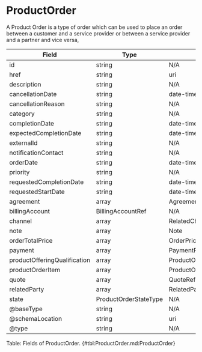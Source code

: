 <!--
    ATTENTION: This file was generated via gradle!
               Do NOT manually edit this file! Any such changes will be overwritten!
-->

# ProductOrder

A Product Order is a type of order which  can  be used to place an order between a customer and a service provider or between a service provider and a partner and vice versa,

| Field | Type | Format | Required |
|-------|---|--------|---|
| id | string | N/A | No |
| href | string | uri | No |
| description | string | N/A | No |
| cancellationDate | string | date-time | No |
| cancellationReason | string | N/A | No |
| category | string | N/A | No |
| completionDate | string | date-time | No |
| expectedCompletionDate | string | date-time | No |
| externalId | string | N/A | No |
| notificationContact | string | N/A | No |
| orderDate | string | date-time | No |
| priority | string | N/A | No |
| requestedCompletionDate | string | date-time | No |
| requestedStartDate | string | date-time | No |
| agreement | array | AgreementRef | No |
| billingAccount | BillingAccountRef | N/A | No |
| channel | array | RelatedChannel | No |
| note | array | Note | No |
| orderTotalPrice | array | OrderPrice | No |
| payment | array | PaymentRef | No |
| productOfferingQualification | array | ProductOfferingQualificationRef | No |
| productOrderItem | array | ProductOrderItem | Yes |
| quote | array | QuoteRef | No |
| relatedParty | array | RelatedParty | No |
| state | ProductOrderStateType | N/A | No |
| \@baseType | string | N/A | No |
| \@schemaLocation | string | uri | No |
| \@type | string | N/A | No |

Table: Fields of ProductOrder. {#tbl:ProductOrder.md:ProductOrder}
